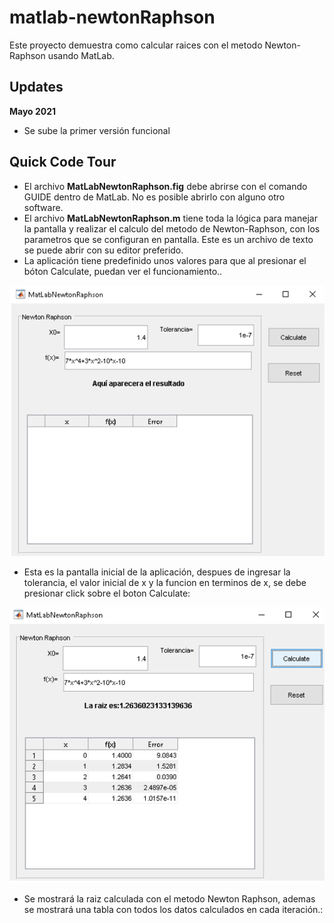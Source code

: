 # matlab-newtonRaphson
Este proyecto demuestra como calcular raices con el metodo Newton-Raphson usando MatLab.


Updates
-------

__Mayo 2021__
- Se sube la primer versión funcional



Quick Code Tour
---------------

 - El archivo **MatLabNewtonRaphson.fig** debe abrirse con el comando GUIDE dentro de MatLab.  No es posible abrirlo con alguno otro software.
 - El archivo **MatLabNewtonRaphson.m** tiene toda la lógica para manejar la pantalla y realizar el calculo del metodo de Newton-Raphson, con los parametros que se configuran en pantalla.  Este es  un archivo de texto se puede abrir con su editor preferido.
 - La aplicación tiene predefinido unos valores para que al presionar el bóton Calculate, puedan ver el funcionamiento..

 ![Start](screenshots/pantallaInicial.png)
 - Esta es la pantalla inicial de la aplicación, despues de ingresar la tolerancia, el valor inicial de x y la funcion en terminos de x, se debe presionar click sobre el boton Calculate:

 ![Calculate](screenshots/pantallaCalcula.png)
 - Se mostrará la raiz calculada con el metodo Newton Raphson, ademas se mostrará una tabla con todos los datos calculados en cada iteración.:
